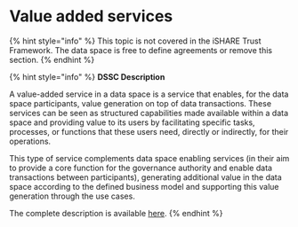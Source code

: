 # Value added services

{% hint style="info" %}
This topic is not covered in the iSHARE Trust Framework. The data space is free to define agreements or remove this section.
{% endhint %}

{% hint style="info" %}
**DSSC Description**

A value-added service in a data space is a service that enables, for the data space participants, value generation on top of data transactions. These services can be seen as structured capabilities made available within a data space and providing value to its users by facilitating specific tasks, processes, or functions that these users need, directly or indirectly, for their operations.

This type of service complements data space enabling services (in their aim to provide a core function for the governance authority and enable data transactions between participants), generating additional value in the data space according to the defined business model and supporting this value generation through the use cases.

The complete description is available [here](https://dssc.eu/space/BVE/357076468/Value-Added+Services).
{% endhint %}
